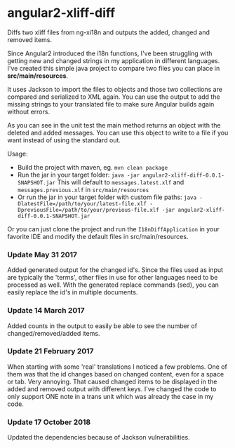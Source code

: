 # angular2-xliff-diff
Diffs two xliff files from ng-xi18n and outputs the added, changed and removed items.

Since Angular2 introduced the i18n functions, I've been struggling with getting new and changed strings in my 
application in different languages. I've created this simple java project to compare two files you can place in 
**src/main/resources**.

It uses Jackson to import the files to objects and those two collections are compared and serialized to XML again. You 
can use the output to add the missing strings to your translated file to make sure Angular builds again without errors.

As you can see in the unit test the main method returns an object with the deleted and added messages. You can use this 
object to write to a file if you want instead of using the standard out.

Usage:
 * Build the project with maven, eg. `mvn clean package`
 * Run the jar in your target folder: `java -jar angular2-xliff-diff-0.0.1-SNAPSHOT.jar`
   This will default to `messages.latest.xlf` and `messages.previous.xlf` in `src/main/resources`
 * Or run the jar in your target folder with custom file paths: `java -DlatestFile=/path/to/your/latest-file.xlf -DpreviousFile=/path/to/your/previous-file.xlf -jar angular2-xliff-diff-0.0.1-SNAPSHOT.jar`
  
Or you can just clone the project and run the `I18nDiffApplication` in your favorite IDE and modify the default files 
in src/main/resources.

### Update May 31 2017
Added generated output for the changed id's. Since the files used as input are typically the 'terms', other files in use 
for other languages need to be processed as well. With the generated replace commands (sed), you can easily replace the 
id's in multiple documents. 

### Update 14 March 2017
Added counts in the output to easily be able to see the number of changed/removed/added items.

### Update 21 February 2017
When starting with some 'real' translations I noticed a few problems. One of them was that the id changes based on 
changed content, even for a space or tab. Very annoying. That caused changed items to be displayed in the added and 
removed output with different keys. I've changed the code to only support ONE note in a trans unit which was already 
the case in my code.

### Update 17 October 2018
Updated the dependencies because of Jackson vulnerabilities.
